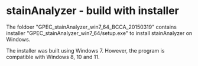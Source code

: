 # stainAnalyzer - build with installer

The foldoer "GPEC_stainAnalyzer_win7_64_BCCA_20150319" contains installer "GPEC_stainAnalyzer_win7_64/setup.exe" to install stainAnalyzer on Windows.

The installer was built using Windows 7.  However, the program is compatible with Windows 8, 10 and 11.

